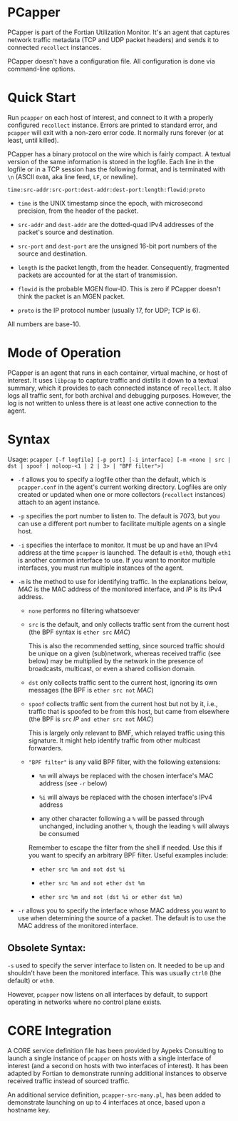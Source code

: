 # PCapper

PCapper is part of the Fortian Utilization Monitor.  It's an agent that
captures network traffic metadata (TCP and UDP packet headers) and sends it
to connected `recollect` instances.

PCapper doesn't have a configuration file.  All configuration is done via
command-line options.

# Quick Start

Run `pcapper` on each host of interest, and connect to it with a properly
configured `recollect` instance.  Errors are printed to standard
error, and `pcapper` will exit with a non-zero error code.  It normally runs
forever (or at least, until killed).

PCapper has a binary protocol on the wire which is fairly compact.  A
textual version of the same information is stored in the logfile.
Each line in the logfile or in a TCP session has the following format, and is
terminated with `\n` (ASCII `0x0A`, aka line feed, `LF`, or newline).

`time:src-addr:src-port:dest-addr:dest-port:length:flowid:proto`

- `time` is the UNIX timestamp since the epoch, with microsecond precision,
  from the header of the packet.

- `src-addr` and `dest-addr` are the dotted-quad IPv4 addresses of the
  packet's source and destination.

- `src-port` and `dest-port` are the unsigned 16-bit port numbers of the
  source and destination.

- `length` is the packet length, from the header.  Consequently, fragmented
  packets are accounted for at the start of transmission.

- `flowid` is the probable MGEN flow-ID.  This is zero if PCapper doesn't
  think the packet is an MGEN packet.

- `proto` is the IP protocol number (usually 17, for UDP; TCP is 6).

All numbers are base-10.

# Mode of Operation

PCapper is an agent that runs in each container, virtual machine, or host of
interest.  It uses `libpcap` to capture traffic and distills it down to a
textual summary, which it provides to each connected instance of
`recollect`.  It also logs all traffic sent, for both archival and debugging
purposes.  However, the log is not written to unless there is at least
one active connection to the agent.

# Syntax

Usage: `pcapper [-f logfile] [-p port] [-i interface] [-m <none | src | dst | spoof | noloop-<1 | 2 | 3> | "BPF filter">]`

- `-f` allows you to specify a logfile other than the default, which is
  `pcapper.conf` in the agent's current working directory.  Logfiles are
  only created or updated when one or more collectors (`recollect` instances)
  attach to an agent instance.

- `-p` specifies the port number to listen to.  The default is 7073, but you
  can use a different port number to facilitate multiple agents on a single
  host.

- `-i` specifies the interface to monitor.  It must be up and have an IPv4
  address at the time `pcapper` is launched.  The default is `eth0`, though
  `eth1` is another common interface to use.  If you want to monitor multiple
  interfaces, you must run multiple instances of the agent.

- `-m` is the method to use for identifying traffic.  In the explanations
  below, *MAC* is the MAC address of the monitored interface, and *IP* is
  its IPv4 address.

  - `none` performs no filtering whatsoever

  - `src` is the default, and only collects traffic sent from the current host
    (the BPF syntax is `ether src` *MAC*)

    This is also the recommended setting, since sourced traffic should be unique
    on a given (sub)network, whereas received traffic (see below) may be
    multiplied by the network in the presence of broadcasts, multicast, or even
    a shared collision domain.

  - `dst` only collects traffic sent to the current host, ignoring its own
    messages (the BPF is `ether src not` *MAC*)

  - `spoof` collects traffic sent from the current host but not by it, i.e.,
    traffic that is spoofed to be from this host, but came from elsewhere (the
    BPF is `src` *IP* `and ether src not` *MAC*)

    This is largely only relevant to BMF, which relayed traffic using this
    signature.  It might help identify traffic from other multicast forwarders.

  - `"BPF filter"` is any valid BPF filter, with the following extensions:

    - `%m` will always be replaced with the chosen interface's MAC address (see
      `-r` below)

    - `%i` will always be replaced with the chosen interface's IPv4 address

    - any other character following a `%` will be passed through unchanged,
      including another `%`, though the leading `%` will always be consumed

    Remember to escape the filter from the shell if needed.  Use this if you
    want to specify an arbitrary BPF filter.  Useful examples include:

    - `ether src %m and not dst %i`

    - `ether src %m and not ether dst %m`

    - `ether src %m and not (dst %i or ether dst %m)`

- `-r` allows you to specify the interface whose MAC address you want to use
  when determining the source of a packet.  The default is to use the MAC
  address of the monitored interface.

## Obsolete Syntax:

`-s` used to specify the server interface to listen on.  It needed to be up
and shouldn't have been the monitored interface.  This was usually `ctrl0`
(the default) or `eth0`.

However, `pcapper` now listens on all interfaces by default, to support
operating in networks where no control plane exists.

# CORE Integration

A CORE service definition file has been provided by Aypeks Consulting to
launch a single instance of `pcapper` on hosts with a single interface of
interest (and a second on hosts with two interfaces of interest).  It has
been adapted by Fortian to demonstrate running additional instances to
observe received traffic instead of sourced traffic.

An additional service definition, `pcapper-src-many.pl`, has been added to
demonstrate launching on up to 4 interfaces at once, based upon a hostname
key.
